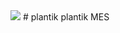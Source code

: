 <img src="https://circleci/build/gh/luftkluft/plantik/master*?token=abc123def456">
# plantik
plantik MES

